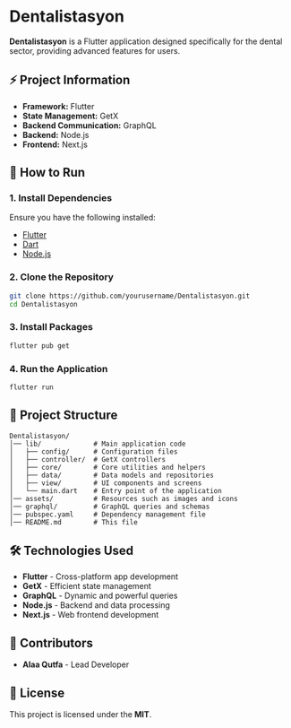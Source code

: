 # Dentalistasyon

**Dentalistasyon** is a Flutter application designed specifically for the dental sector, providing advanced features for users.

## ⚡ Project Information

- **Framework:** Flutter
- **State Management:** GetX
- **Backend Communication:** GraphQL
- **Backend:** Node.js
- **Frontend:** Next.js

## 🚀 How to Run

### **1. Install Dependencies**

Ensure you have the following installed:

- [Flutter](https://flutter.dev/docs/get-started/install)
- [Dart](https://dart.dev/get-dart)
- [Node.js](https://nodejs.org/)

### **2. Clone the Repository**

```bash
git clone https://github.com/yourusername/Dentalistasyon.git
cd Dentalistasyon
```

### **3. Install Packages**

```bash
flutter pub get
```

### **4. Run the Application**

```bash
flutter run
```

## 📂 Project Structure

```
Dentalistasyon/
│── lib/             # Main application code
│   ├── config/      # Configuration files
│   ├── controller/  # GetX controllers
│   ├── core/        # Core utilities and helpers
│   ├── data/        # Data models and repositories
│   ├── view/        # UI components and screens
│   └── main.dart    # Entry point of the application
│── assets/          # Resources such as images and icons
│── graphql/         # GraphQL queries and schemas
│── pubspec.yaml     # Dependency management file
│── README.md        # This file
```

## 🛠️ Technologies Used

- **Flutter** - Cross-platform app development
- **GetX** - Efficient state management
- **GraphQL** - Dynamic and powerful queries
- **Node.js** - Backend and data processing
- **Next.js** - Web frontend development

## 📌 Contributors

- **Alaa Qutfa** - Lead Developer

## 📜 License

This project is licensed under the **MIT**.
